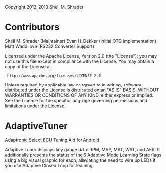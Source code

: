 
Copyright 2012-2013 Shell M. Shrader

Contributors
============
Shell M. Shrader (Maintainer)
Evan H. Dekker (initial OTG implementation)
Matt Waddilove (RS232 Converter Support)

  Licensed under the Apache License, Version 2.0 (the "License");
  you may not use this file except in compliance with the License.
  You may obtain a copy of the License at

     http://www.apache.org/licenses/LICENSE-2.0

  Unless required by applicable law or agreed to in writing, software
  distributed under the License is distributed on an "AS IS" BASIS,
  WITHOUT WARRANTIES OR CONDITIONS OF ANY KIND, either express or implied.
  See the License for the specific language governing permissions and
  limitations under the License.

AdaptiveTuner
=============

Adaptronic Select ECU Tuning Aid for Android.

Adaptive Tuner displays key gauge data: RPM, MAP, MAT, WAT, and AFR.  It 
additionally presents the status of the 6 Adaptive Mode Learning State 
flags using a big visual graphic for each, alleviating the need to wire 
up LEDs if you use Adaptive Closed Loop for learning.

